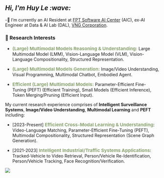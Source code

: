<h2><em> Hi, I'm Huy Le :wave: </em></h2>

-🌱 I’m currently an AI Resident at [FPT Software AI Center](https://fpt-aicenter.com/ai-residency/) (AIC), ex-AI Engineer at Data & AI Lab (DAL), [VNG Corporation](https://www.vng.com.vn/).

### 🔭 Research Interests
- <strong style="font-size:15px;color:#8aa371">(Large) Multimodal Models Reasoning & Understanding:</strong> Large Multimodal Model (LMM), Vision-Language Model (VLM), Vision-Language Compositionality, Structured Representation.

- <strong style="font-size:15px;color:#8aa371">(Large) Multimodal Models Generation:</strong> Image/Video Understanding, Visual Programming, Multimodal Chatbot, Embodied Agent.

- <strong style="font-size:15px;color:#8aa371">Efficient (Large) Multimodal Models:</strong> Parameter-Efficient Fine-Tuning (PEFT) (Efficient Training), Small Models (Efficient Inference), Token Merging/Pruning (Efficient Input).

My current research experience comprises of **Intelligent Surveillance Systems**, **Image/Video Understanding**, **Multimodal Learning** and **PEFT** including:

- [2023-Present] <strong style="font-size:15px;color:#8aa371">Efficient Cross-Modal Learning & Understanding</strong>: Video-Language Matching, Parameter-Efficient Fine-Tuning (PEFT), Multimodal Compositionality, Structured Representation (Scene Graph Generation).

- [2021-2023] <strong style="font-size:15px;color:#8aa371">Intelligent Industrial/Traffic Systems Applications</strong>: Tracked-Vehicle to Video Retrieval, Person/Vehicle Re-Identification, Person/Vehicle Tracking, Face Recognition/Verification.

![](https://komarev.com/ghpvc/?username=zef1611&color=blueviolet&style=flat-square)
